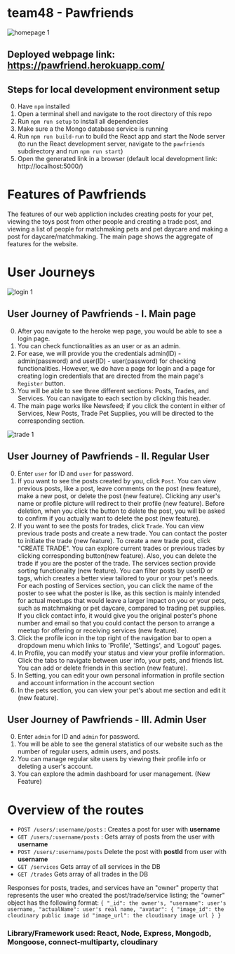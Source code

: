 # team48 - Pawfriends

![homepage 1](https://raw.githubusercontent.com/csc309-fall-2020/team48/master/pawfriends/src/images/0main.png?token=ANTWPT3OZQHCPUYMXZBLYJS73VG4K "Home Page")

## Deployed webpage link: https://pawfriend.herokuapp.com/
## Steps for local development environment setup
0. Have `npm` installed
1. Open a terminal shell and navigate to the root directory of this repo
2. Run `npm run setup` to install all dependencies
3. Make sure a the Mongo database service is running
4. Run `npm run build-run` to build the React app and start the Node server (to run the React development server, navigate to the `pawfriends` subdirectory and run `npm run start`)
5. Open the generated link in a browser (default local development link: http://localhost:5000/)

# Features of Pawfriends
The features of our web appliction includes creating posts for your pet, viewing the toys post from other people and creating a trade post, and viewing a list of people for matchmaking pets and pet daycare and making a post for daycare/matchmaking. The main page shows the aggregate of features for the website.

#  User Journeys

![login 1](https://raw.githubusercontent.com/csc309-fall-2020/team48/master/pawfriends/src/images/1login.png?token=ANTWPT5QGEGVNB27GEBIUQK73VHPY "login" )

## User Journey of Pawfriends - I. Main page
0. After you navigate to the heroke wep page, you would be able to see a login page.
1. You can check functionalities as an user or as an admin. 
2. For ease, we will provide you the credentials admin(ID) - admin(password) and user(ID) - user(password) for checking functionalities. However, we do have a page for login and a page for creating login credentials that are directed from the main page's `Register` button.
3. You will be able to see three different sections: Posts, Trades, and Services. You can navigate to each section by clicking this header.
4. The main page works like Newsfeed; if you click the content in either of Services, New Posts, Trade Pet Supplies, you will be directed to the corresponding section.


![trade 1](https://raw.githubusercontent.com/csc309-fall-2020/team48/master/pawfriends/src/images/3trade.png?token=ANTWPT2FNBXNU3ZPXMKMQW273VIN4 "trade")
## User Journey of Pawfriends - II. Regular User
0. Enter `user` for ID and `user` for password.
1. If you want to see the posts created by you, click `Post`. You can view previous posts, like a post, leave comments on the post (new feature), make a new post, or delete the post (new feature). Clicking any user's name or profile picture will redirect to their profile (new feature). Before deletion, when you click the button to delete the post, you will be asked to confirm if you actually want to delete the post (new feature).
2. If you want to see the posts for trades, click `Trade`. You can view previous trade posts and create a new trade. You can contact the poster to initiate the trade (new feature). To create a new trade post, click "CREATE TRADE". You can explore current trades or previous trades by clicking corresponding button(new feature). Also, you can delete the trade if you are the poster of the trade. The services section provide sorting functionality (new feature). You can filter posts by userID or tags, which creates a better view tailored to your or your pet's needs. For each posting of Services section, you can click the name of the poster to see what the poster is like, as this section is mainly intended for actual meetups that would leave a larger impact on you or your pets, such as matchmaking or pet daycare, compared to trading pet supplies. If you click contact info, it would give you the original poster's phone number and email so that you could contact the person to arrange a meetup for offering or receiving services (new feature). 
3. Click the profile icon in the top right of the navigation bar to open a dropdown menu which links to 'Profile', 'Settings', and 'Logout' pages.
4. In Profile, you can modify your status and view your profile information. Click the tabs to navigate between user info, your pets, and friends list. You can add or delete friends in this section (new feature). 
5. In Setting, you can edit your own personal information in profile section and account information in the account section
6. In the pets section, you can view your pet's about me section and edit it (new feature).



## User Journey of Pawfriends - III. Admin User
0. Enter `admin` for ID and `admin` for password.
1. You will be able to see the general statistics of our website such as the number of regular users, admin users, and posts.
2. You can manage regular site users by viewing their profile info or deleting a user's account.
3. You can explore the admin dashboard for user management. (New Feature)

# Overview of the routes

* `POST /users/:username/posts` : Creates a post for user with **username**
* `GET /users/:username/posts` : Gets array of posts from the user with **username**
* `POST /users/:username/posts` Delete the post with **postId** from user with **username**
* `GET /services` Gets array of all services in the DB
* `GET /trades` Gets array of all trades in the DB

Responses for posts, trades, and services have an "owner" property that represents the user who created the post/trade/service listing; the "owner" object has the following format:
`{
    "_id": the owner's,
    "username": user's username,
    "actualName": user's real name,
    "avatar": {
        "image_id": the cloudinary public image id
        "image_url": the cloudinary image url
    }
}`


### Library/Framework used: React, Node, Express, Mongodb, Mongoose, connect-multiparty, cloudinary
